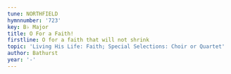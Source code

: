 ```yaml
---
tune: NORTHFIELD
hymnnumber: '723'
key: B♭ Major
title: O For a Faith!
firstline: O for a faith that will not shrink
topic: 'Living His Life: Faith; Special Selections: Choir or Quartet'
author: Bathurst
year: '-'
---
```


